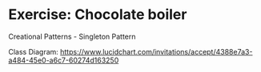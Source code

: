 # Exercise: Chocolate boiler
Creational Patterns - Singleton Pattern

Class Diagram:
https://www.lucidchart.com/invitations/accept/4388e7a3-a484-45e0-a6c7-60274d163250